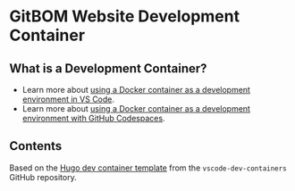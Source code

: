 # GitBOM Website Development Container

## What is a Development Container?

* Learn more about [using a Docker container as a development environment in VS Code](https://code.visualstudio.com/docs/remote/containers).
* Learn more about [using a Docker container as a development environment with GitHub Codespaces](https://docs.github.com/en/codespaces/developing-in-codespaces/creating-a-codespace).

## Contents

Based on the [Hugo dev container template](https://github.com/microsoft/vscode-dev-containers/tree/main/containers/hugo) from the `vscode-dev-containers` GitHub repository.
